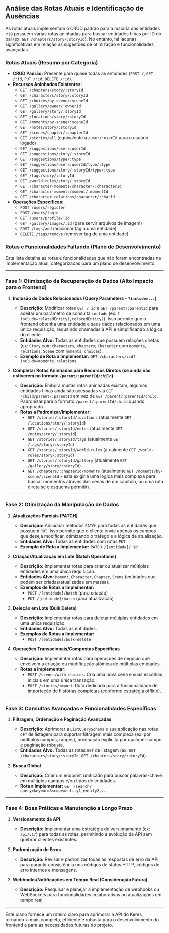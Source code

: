## Análise das Rotas Atuais e Identificação de Ausências

As rotas atuais implementam o CRUD padrão para a maioria das entidades e já possuem várias rotas aninhadas para buscar entidades filhas por ID do pai (ex: `GET /chapters/story/:storyId`). No entanto, há lacunas significativas em relação às sugestões de otimização e funcionalidades avançadas.

### Rotas Atuais (Resumo por Categoria)

*   **CRUD Padrão:** Presente para quase todas as entidades (`POST /`, `GET /:id`, `PUT /:id`, `DELETE /:id`).
*   **Recursos Aninhados Existentes:**
    *   `GET /chapters/story/:storyId`
    *   `GET /characters/story/:storyId`
    *   `GET /choices/by-scene/:sceneId`
    *   `GET /gallery/owner/:ownerId`
    *   `GET /gallery/story/:storyId`
    *   `GET /locations/story/:storyId`
    *   `GET /moments/by-scene/:sceneId`
    *   `GET /notes/story/:storyId`
    *   `GET /scenes/chapter/:chapterId`
    *   `GET /stories/all` (equivalente a `/user/:userId` para o usuário logado)
    *   `GET /suggestions/user/:userId`
    *   `GET /suggestions/story/:storyId`
    *   `GET /suggestions/type/:type`
    *   `GET /suggestions/user/:userId/type/:type`
    *   `GET /suggestions/story/:storyId/type/:type`
    *   `GET /tags/story/:storyId`
    *   `GET /world-rules/story/:storyId`
    *   `GET /character-moments/character/:characterId`
    *   `GET /character-moments/moment/:momentId`
    *   `GET /character-relations/character/:charId`
*   **Operações Específicas:**
    *   `POST /users/register`
    *   `POST /users/login`
    *   `GET /users/profile/:id`
    *   `GET /gallery/images/:id` (para servir arquivos de imagem)
    *   `POST /tags/add` (adicionar tag a uma entidade)
    *   `DELETE /tags/remove` (remover tag de uma entidade)

### Rotas e Funcionalidades Faltando (Plano de Desenvolvimento)

Esta lista detalha as rotas e funcionalidades que não foram encontradas na implementação atual, categorizadas para um plano de desenvolvimento.

---

### Fase 1: Otimização da Recuperação de Dados (Alto Impacto para o Frontend)

1.  **Inclusão de Dados Relacionados (Query Parameters - `?include=...`)**
    *   **Descrição:** Modificar rotas `GET /:id` e `GET /parent/:parentId` para aceitar um parâmetro de consulta `include` (ex: `?include=relatedEntity1,relatedEntity2`). Isso permite que o frontend obtenha uma entidade e seus dados relacionados em uma única requisição, reduzindo chamadas à API e simplificando a lógica do cliente.
    *   **Entidades Alvo:** Todas as entidades que possuem relações diretas (ex: `Story` com `characters`, `chapters`; `Character` com `moments`, `relations`; `Scene` com `moments`, `choices`).
    *   **Exemplo de Rota a Implementar:** `GET /characters/:id?include=moments,relations`

2.  **Completar Rotas Aninhadas para Recursos Diretos (se ainda não estiverem no formato `/parent/:parentId/child`)**
    *   **Descrição:** Embora muitas rotas aninhadas existam, algumas entidades filhas ainda são acessadas via `GET /child/parent/:parentId` em vez de `GET /parent/:parentId/child`. Padronizar para o formato `/parent/:parentId/child` quando apropriado.
    *   **Rotas a Padronizar/Implementar:**
        *   `GET /stories/:storyId/locations` (atualmente `GET /locations/story/:storyId`)
        *   `GET /stories/:storyId/notes` (atualmente `GET /notes/story/:storyId`)
        *   `GET /stories/:storyId/tags` (atualmente `GET /tags/story/:storyId`)
        *   `GET /stories/:storyId/world-rules` (atualmente `GET /world-rules/story/:storyId`)
        *   `GET /stories/:storyId/gallery` (atualmente `GET /gallery/story/:storyId`)
        *   `GET /chapters/:chapterId/moments` (atualmente `GET /moments/by-scene/:sceneId` - esta exigiria uma lógica mais complexa para buscar momentos através das cenas de um capítulo, ou uma rota direta se o esquema permitir).

---

### Fase 2: Otimização da Manipulação de Dados

1.  **Atualizações Parciais (PATCH)**
    *   **Descrição:** Adicionar métodos `PATCH` para todas as entidades que possuem `PUT`. Isso permite que o cliente envie apenas os campos que deseja modificar, otimizando o tráfego e a lógica de atualização.
    *   **Entidades Alvo:** Todas as entidades com rotas `PUT`.
    *   **Exemplo de Rota a Implementar:** `PATCH /[entidade]/:id`

2.  **Criação/Atualização em Lote (Batch Operations)**
    *   **Descrição:** Implementar rotas para criar ou atualizar múltiplas entidades em uma única requisição.
    *   **Entidades Alvo:** `Moment`, `Character`, `Chapter`, `Scene` (entidades que podem ser criadas/atualizadas em massa).
    *   **Exemplos de Rotas a Implementar:**
        *   `POST /[entidade]/batch` (para criação)
        *   `PUT /[entidade]/batch` (para atualização)

3.  **Deleção em Lote (Bulk Delete)**
    *   **Descrição:** Implementar rotas para deletar múltiplas entidades em uma única requisição.
    *   **Entidades Alvo:** Todas as entidades.
    *   **Exemplos de Rotas a Implementar:**
        *   `POST /[entidade]/bulk-delete`

4.  **Operações Transacionais/Compostas Específicas**
    *   **Descrição:** Implementar rotas para operações de negócio que envolvem a criação ou modificação atômica de múltiplas entidades.
    *   **Rotas a Implementar:**
        *   `POST /scenes/with-choices`: Cria uma nova cena e suas escolhas iniciais em uma única transação.
        *   `POST /stories/import`: Rota dedicada para a funcionalidade de importação de histórias completas (conforme estratégia offline).

---

### Fase 3: Consultas Avançadas e Funcionalidades Específicas

1.  **Filtragem, Ordenação e Paginação Avançadas**
    *   **Descrição:** Aprimorar a `ListQuerySchema` e sua aplicação nas rotas `GET` de listagem para suportar filtragem mais complexa (ex: por múltiplos campos, ranges), ordenação explícita por qualquer campo e paginação robusta.
    *   **Entidades Alvo:** Todas as rotas `GET` de listagem (ex: `GET /characters/story/:storyId`, `GET /chapters/story/:storyId`).

2.  **Busca Global**
    *   **Descrição:** Criar um endpoint unificado para buscar palavras-chave em múltiplos campos e/ou tipos de entidades.
    *   **Rota a Implementar:** `GET /search?query=keyword&scope=entity1,entity2,...`

---

### Fase 4: Boas Práticas e Manutenção a Longo Prazo

1.  **Versionamento da API**
    *   **Descrição:** Implementar uma estratégia de versionamento (ex: `api/v1/`) para todas as rotas, permitindo a evolução da API sem quebrar clientes existentes.

2.  **Padronização de Erros**
    *   **Descrição:** Revisar e padronizar todas as respostas de erro da API para garantir consistência nos códigos de status HTTP, códigos de erro internos e mensagens.

3.  **Webhooks/Notificações em Tempo Real (Consideração Futura)**
    *   **Descrição:** Pesquisar e planejar a implementação de webhooks ou WebSockets para funcionalidades colaborativas ou atualizações em tempo real.

---

Este plano fornece um roteiro claro para aprimorar a API do Keres, tornando-a mais completa, eficiente e robusta para o desenvolvimento do frontend e para as necessidades futuras do projeto.
